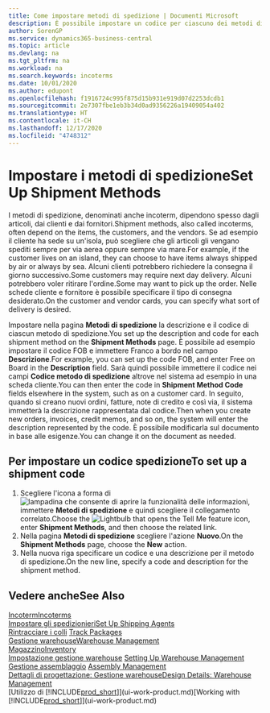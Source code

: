 ```yaml
---
title: Come impostare metodi di spedizione | Documenti Microsoft
description: È possibile impostare un codice per ciascuno dei metodi di spedizione offerti e immettere informazioni relative a ognuno di essi.
author: SorenGP
ms.service: dynamics365-business-central
ms.topic: article
ms.devlang: na
ms.tgt_pltfrm: na
ms.workload: na
ms.search.keywords: incoterms
ms.date: 10/01/2020
ms.author: edupont
ms.openlocfilehash: f1916724c995f875d15b931e919d07d2253dcdb1
ms.sourcegitcommit: 2e7307fbe1eb3b34d0ad9356226a19409054a402
ms.translationtype: HT
ms.contentlocale: it-CH
ms.lasthandoff: 12/17/2020
ms.locfileid: "4748312"
---
```

# <a name="set-up-shipment-methods"></a><span data-ttu-id="6b125-103">Impostare i metodi di spedizione</span><span class="sxs-lookup"><span data-stu-id="6b125-103">Set Up Shipment Methods</span></span>
<span data-ttu-id="6b125-104">I metodi di spedizione, denominati anche incoterm, dipendono spesso dagli articoli, dai clienti e dai fornitori.</span><span class="sxs-lookup"><span data-stu-id="6b125-104">Shipment methods, also called incoterms, often depend on the items, the customers, and the vendors.</span></span> <span data-ttu-id="6b125-105">Se ad esempio il cliente ha sede su un'isola, può scegliere che gli articoli gli vengano spediti sempre per via aerea oppure sempre via mare.</span><span class="sxs-lookup"><span data-stu-id="6b125-105">For example, if the customer lives on an island, they can choose to have items always shipped by air or always by sea.</span></span> <span data-ttu-id="6b125-106">Alcuni clienti potrebbero richiedere la consegna il giorno successivo.</span><span class="sxs-lookup"><span data-stu-id="6b125-106">Some customers may require next day delivery.</span></span> <span data-ttu-id="6b125-107">Alcuni potrebbero voler ritirare l'ordine.</span><span class="sxs-lookup"><span data-stu-id="6b125-107">Some may want to pick up the order.</span></span> <span data-ttu-id="6b125-108">Nelle schede cliente e fornitore è possibile specificare il tipo di consegna desiderato.</span><span class="sxs-lookup"><span data-stu-id="6b125-108">On the customer and vendor cards, you can specify what sort of delivery is desired.</span></span>

<span data-ttu-id="6b125-109">Impostare nella pagina **Metodi di spedizione** la descrizione e il codice di ciascun metodo di spedizione.</span><span class="sxs-lookup"><span data-stu-id="6b125-109">You set up the description and code for each shipment method on the **Shipment Methods** page.</span></span> <span data-ttu-id="6b125-110">È possibile ad esempio impostare il codice FOB e immettere Franco a bordo nel campo **Descrizione**.</span><span class="sxs-lookup"><span data-stu-id="6b125-110">For example, you can set up the code FOB, and enter Free on Board in the **Description** field.</span></span> <span data-ttu-id="6b125-111">Sarà quindi possibile immettere il codice nei campi **Codice metodo di spedizione** altrove nel sistema ad esempio in una scheda cliente.</span><span class="sxs-lookup"><span data-stu-id="6b125-111">You can then enter the code in **Shipment Method Code** fields elsewhere in the system, such as on a customer card.</span></span> <span data-ttu-id="6b125-112">In seguito, quando si creano nuovi ordini, fatture, note di credito e così via, il sistema immetterà la descrizione rappresentata dal codice.</span><span class="sxs-lookup"><span data-stu-id="6b125-112">Then when you create new orders, invoices, credit memos, and so on, the system will enter the description represented by the code.</span></span> <span data-ttu-id="6b125-113">È possibile modificarla sul documento in base alle esigenze.</span><span class="sxs-lookup"><span data-stu-id="6b125-113">You can change it on the document as needed.</span></span>

## <a name="to-set-up-a-shipment-code"></a><span data-ttu-id="6b125-114">Per impostare un codice spedizione</span><span class="sxs-lookup"><span data-stu-id="6b125-114">To set up a shipment code</span></span>
1. <span data-ttu-id="6b125-115">Scegliere l'icona a forma di ![lampadina che consente di aprire la funzionalità delle informazioni](media/ui-search/search_small.png "Informazioni sull'operazione che si desidera eseguire"), immettere **Metodi di spedizione** e quindi scegliere il collegamento correlato.</span><span class="sxs-lookup"><span data-stu-id="6b125-115">Choose the ![Lightbulb that opens the Tell Me feature](media/ui-search/search_small.png "Tell me what you want to do") icon, enter **Shipment Methods**, and then choose the related link.</span></span>
2. <span data-ttu-id="6b125-116">Nella pagina **Metodi di spedizione** scegliere l'azione **Nuovo**.</span><span class="sxs-lookup"><span data-stu-id="6b125-116">On the **Shipment Methods** page, choose the **New** action.</span></span>
3. <span data-ttu-id="6b125-117">Nella nuova riga specificare un codice e una descrizione per il metodo di spedizione.</span><span class="sxs-lookup"><span data-stu-id="6b125-117">On the new line, specify a code and description for the shipment method.</span></span>

## <a name="see-also"></a><span data-ttu-id="6b125-118">Vedere anche</span><span class="sxs-lookup"><span data-stu-id="6b125-118">See Also</span></span>
[<span data-ttu-id="6b125-119">Incoterm</span><span class="sxs-lookup"><span data-stu-id="6b125-119">Incoterms</span></span>](https://iccwbo.org/resources-for-business/incoterms-rules)  
[<span data-ttu-id="6b125-120">Impostare gli spedizionieri</span><span class="sxs-lookup"><span data-stu-id="6b125-120">Set Up Shipping Agents</span></span>](sales-how-to-set-up-shipping-agents.md)  
<span data-ttu-id="6b125-121">[Rintracciare i colli](sales-how-track-packages.md)  </span><span class="sxs-lookup"><span data-stu-id="6b125-121">[Track Packages](sales-how-track-packages.md)  </span></span>  
[<span data-ttu-id="6b125-122">Gestione warehouse</span><span class="sxs-lookup"><span data-stu-id="6b125-122">Warehouse Management</span></span>](warehouse-manage-warehouse.md)  
[<span data-ttu-id="6b125-123">Magazzino</span><span class="sxs-lookup"><span data-stu-id="6b125-123">Inventory</span></span>](inventory-manage-inventory.md)  
<span data-ttu-id="6b125-124">[Impostazione gestione warehouse](warehouse-setup-warehouse.md)   </span><span class="sxs-lookup"><span data-stu-id="6b125-124">[Setting Up Warehouse Management](warehouse-setup-warehouse.md)   </span></span>  
<span data-ttu-id="6b125-125">[Gestione assemblaggio](assembly-assemble-items.md)  </span><span class="sxs-lookup"><span data-stu-id="6b125-125">[Assembly Management](assembly-assemble-items.md)  </span></span>  
[<span data-ttu-id="6b125-126">Dettagli di progettazione: Gestione warehouse</span><span class="sxs-lookup"><span data-stu-id="6b125-126">Design Details: Warehouse Management</span></span>](design-details-warehouse-management.md)  
<span data-ttu-id="6b125-127">[Utilizzo di [!INCLUDE[prod_short](includes/prod_short.md)]](ui-work-product.md)</span><span class="sxs-lookup"><span data-stu-id="6b125-127">[Working with [!INCLUDE[prod_short](includes/prod_short.md)]](ui-work-product.md)</span></span>  
